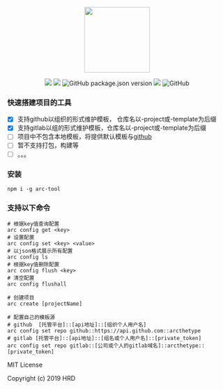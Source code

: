 <p align="center">
  <img src="https://avatars1.githubusercontent.com/u/57614327?s=200&v=4" width="150" height="150"/></p>
<p align="center">
  <img src="https://www.travis-ci.org/arcthetype/arc-cli.svg?branch=master" />
  <img src="https://scrutinizer-ci.com/g/arcthetype/arc-cli/badges/quality-score.png?b=master" />
  <img alt="GitHub package.json version" src="https://img.shields.io/github/package-json/v/arcthetype/arc-cli" />
  <img src="https://img.shields.io/badge/node-%3E%3D7.6.0-brightgreen" />
  <img alt="GitHub" src="https://img.shields.io/github/license/arcthetype/arc-cli" />
</p>

### 快速搭建项目的工具

- [x] 支持github以组织的形式维护模板， 仓库名以-project或-template为后缀
- [x] 支持gitlab以组的形式维护模板，仓库名以-project或-template为后缀
- [ ] 项目中不包含本地模板，将提供默认模板与[github](https://github.com/arcthetype)
- [ ] 暂不支持打包，构建等
- [ ] 。。。

### 安装
```shell
npm i -g arc-tool
```

### 支持以下命令

```shell
# 根据key值查询配置
arc config get <key>
# 设置配置
arc config set <key> <value>
# 以json格式展示所有配置
arc config ls
# 根据key值删除配置
arc config flush <key>
# 清空配置
arc config flushall

# 创建项目
arc create [projectName]

# 配置自己的模板源
# github  [托管平台]::[api地址]::[组织个人用户名]
arc config set repo github::https://api.github.com::arcthetype
# gitlab [托管平台]::[api地址]::[组名或个人用户名]::[private_token]
arc config set repo gitlab::[公司或个人的gitlab域名]::arcthetype::[private_token]
```



MIT License

Copyright (c) 2019 HRD
